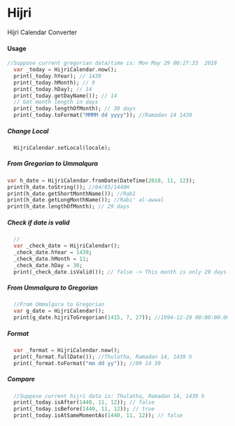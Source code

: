 # Hijri

Hijri Calendar Converter 



#### Usage



```dart
//Suppose current gregorian data/time is: Mon May 29 00:27:33  2018
  var _today = HijriCalendar.now();
  print(_today.hYear); // 1439
  print(_today.hMonth); // 9
  print(_today.hDay); // 14
  print(_today.getDayName()); // 14
  // Get month length in days
  print(_today.lengthOfMonth); // 30 days
  print(_today.toFormat("MMMM dd yyyy")); //Ramadan 14 1439
```
 ##### Change Local 
```dart
  HijriCalendar.setLocal(locale);
```
  ##### From Gregorian to Ummalqura
  ```dart
  var h_date = HijriCalendar.fromDate(DateTime(2018, 11, 12));
  print(h_date.toString()); //04/03/1440H
  print(h_date.getShortMonthName()); //Rab1
  print(h_date.getLongMonthName()); //Rabi' al-awwal
  print(h_date.lengthOfMonth); // 29 days
```
##### Check if date is valid
```dart
  // 
  var _check_date = HijriCalendar();
  _check_date.hYear = 1439;
  _check_date.hMonth = 11;
  _check_date.hDay = 30;
  print(_check_date.isValid()); // false -> This month is only 29 days
```
##### From Ummalqura to Gregorian
```dart
  //From Ummalqura to Gregorian
  var g_date = HijriCalendar();
  print(g_date.hijriToGregorian(1415, 7, 27)); //1994-12-29 00:00:00.000
```
  ##### Format
```dart
  var _format = HijriCalendar.now();
  print(_format.fullDate()); //Thulatha, Ramadan 14, 1439 h
  print(_format.toFormat("mm dd yy")); //09 14 39
```
  ##### Compare
  
```dart
  //Suppose current hijri data is: Thulatha, Ramadan 14, 1439 h
  print(_today.isAfter(1440, 11, 12)); // false
  print(_today.isBefore(1440, 11, 12)); // true
  print(_today.isAtSameMomentAs(1440, 11, 12)); // false
  
  ```


